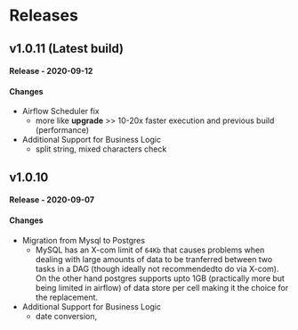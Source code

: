 # Releases

## v1.0.11 (Latest build)  
#### Release    -   2020-09-12
#### Changes
*   Airflow Scheduler fix
    *   more like **upgrade** >> 10-20x faster execution and previous build (performance)
*   Additional Support for Business Logic 
    *   split string, mixed characters check
    
## v1.0.10 
#### Release    -   2020-09-07
#### Changes

*   Migration from Mysql to Postgres
    *   MySQL has an X-com limit of `64Kb` that causes problems when dealing 
    with large amounts of data to be tranferred between two tasks in a DAG 
    (though ideally not recommendedto do via X-com).
    On the other hand postgres supports upto 1GB 
    (practically more but being limited in airflow) of data store per cell 
    making it the choice for the replacement.
*   Additional Support for Business Logic
    *   date conversion, 



